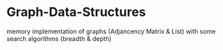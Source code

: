 # Graph-Data-Structures
memory implementation of graphs (Adjancency Matrix &amp; List) with some search algorithms (breadth &amp; depth)

